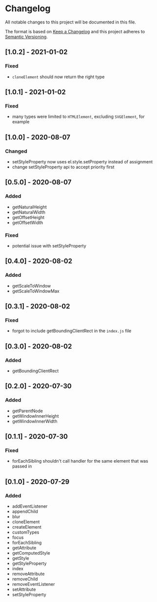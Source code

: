 # Changelog
All notable changes to this project will be documented in this file.

The format is based on [Keep a Changelog](http://keepachangelog.com/en/1.0.0/)
and this project adheres to [Semantic Versioning](http://semver.org/spec/v2.0.0.html).

## [1.0.2] - 2021-01-02

### Fixed

* `cloneElement` should now return the right type

## [1.0.1] - 2021-01-02

### Fixed

* many types were limited to `HTMLElement`, excluding `SVGElement`, for example

## [1.0.0] - 2020-08-07

### Changed

* setStyleProperty now uses el.style.setProperty instead of assignment
* change setStyleProperty api to accept priority first

## [0.5.0] - 2020-08-07

### Added

* getNaturalHeight
* getNaturalWidth
* getOffsetHeight
* getOffsetWidth

### Fixed

* potential issue with setStyleProperty

## [0.4.0] - 2020-08-02

### Added

* getScaleToWindow
* getScaleToWindowMax

## [0.3.1] - 2020-08-02

### Fixed

* forgot to include getBoundingClientRect in the `index.js` file

## [0.3.0] - 2020-08-02

### Added

* getBoundingClientRect

## [0.2.0] - 2020-07-30

### Added

* getParentNode
* getWindowInnerHeight
* getWindowInnerWidth

## [0.1.1] - 2020-07-30

### Fixed

* forEachSibling shouldn't call handler for the same element that was passed in

## [0.1.0] - 2020-07-29

### Added

* addEventListener
* appendChild
* blur
* cloneElement
* createElement
* customTypes
* focus
* forEachSibling
* getAttribute
* getComputedStyle
* getStyle
* getStyleProperty
* index
* removeAttribute
* removeChild
* removeEventListener
* setAttribute
* setStyleProperty
